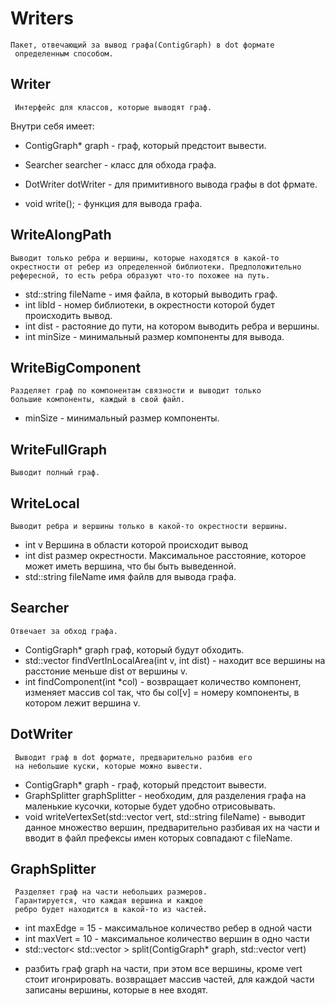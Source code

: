 # Writers
    Пакет, отвечающий за вывод графа(ContigGraph) в dot формате 
     определенным способом. 
     
## Writer
     Интерфейс для классов, которые выводят граф. 
Внутри себя имеет:
* ContigGraph* graph - граф, который предстоит вывести. 
* Searcher searcher - класс для обхода графа.
* DotWriter dotWriter - для примитивного вывода графы в dot фрмате. 

* void write(); - функция для вывода графа. 

## WriteAlongPath
    Выводит только ребра и вершины, которые находятся в какой-то
    окрестности от ребер из определенной библиотеки. Предположительно 
    рефересной, то есть ребра образуют что-то похожее на путь. 
 
* std::string fileName - имя файла, в который выводить граф. 
* int libId - номер библиотеки, в окрестности которой будет происходить вывод. 
* int dist - растояние до пути, на котором выводить ребра и вершины.  
* int minSize - минимальный размер компоненты для вывода. 

## WriteBigComponent
    Разделяет граф по компонентам связности и выводит только 
    большие компоненты, каждый в свой файл. 
    
* minSize - минимальный размер компоненты.
    
## WriteFullGraph
    Выводит полный граф.
    
## WriteLocal
    Выводит ребра и вершины только в какой-то окрестности вершины. 
   
* int v Вершина в области которой происходит вывод
* int dist размер окрестности. Максимальное расстояние, которое может 
иметь вершина, что бы быть выведенной. 
* std::string fileName имя файлв для вывода графа.

## Searcher
    Отвечает за обход графа.
    
* ContigGraph* graph граф, который будут обходить.
* std::vector<int> findVertInLocalArea(int v, int dist) - находит
все вершины на расстоние меньше dist от вершины v.
* int findComponent(int *col) - возвращает количество компонент, 
 изменяет массив col так, что бы col[v] = номеру компоненты, в 
 котором лежит вершина v.
 
 ## DotWriter
     Выводит граф в dot формате, предварительно разбив его 
     на небольшие куски, которые можно вывести. 
     
 * ContigGraph* graph - граф, который предстоит вывести.
 * GraphSplitter graphSplitter - необходим, для разделения графа 
 на маленькие кусочки, которые будет удобно отрисовывать. 
 * void writeVertexSet(std::vector<int> vert, std::string fileName) -
 выводит данное множество вершин, предварительно разбивая их 
 на части и вводит в файл префексы имен которых совпадают 
 с fileName.
 
 ## GraphSplitter
     Разделяет граф на части небольших размеров. 
     Гарантируется, что каждая вершина и каждое 
     ребро будет находится в какой-то из частей. 
     
* int maxEdge = 15 - максимальное количество ребер в одной части
* int maxVert = 10 - максимальное количество вершин в одно части
* std::vector< std::vector<int> > split(ContigGraph* graph, std::vector<int> vert)
- разбить граф graph на части, при этом все вершины, кроме vert стоит игонрировать.
 возвращает массив частей, для каждой части записаны вершины, которые в нее входят. 

